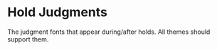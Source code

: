 # Hold Judgments

The judgment fonts that appear during/after holds. All themes should support them.
